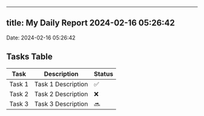 
---
title: My Daily Report 2024-02-16 05:26:42
---

Date: 2024-02-16 05:26:42

## Tasks Table

| Task | Description | Status |
|------|-------------|--------|
| Task 1 | Task 1 Description | ✅ |
| Task 2 | Task 2 Description | ❌ |
| Task 3 | Task 3 Description | 🔜 |
